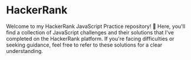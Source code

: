 # HackerRank

Welcome to my HackerRank JavaScript Practice repository! 🚀
Here, you'll find a collection of JavaScript challenges and their solutions that I've completed on the HackerRank platform. If you're facing difficulties or seeking guidance, feel free to refer to these solutions for a clear understanding.
